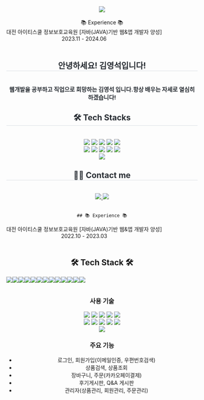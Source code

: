 <div align= "center">
    <img src="https://capsule-render.vercel.app/api?type=rounded&color=9cf7e8&height=120&text=Welcome%20To%20My%20GitHub&animation=&fontColor=000000&fontSize=50" />
    </div>
     <div align= "center"> 
    <br>
    📚 Experience 📚
 <div style="display:flex; flex-direction:row;">
대전 아이티스쿨 정보보호교육원 [자바(JAVA)기반 웹&앱 개발자 양성]<br>
  2023.11 - 2024.06
 </div>
 <br>
    <div align= "center"> 
    <h2 style="border-bottom: 1px solid #d8dee4; color: #282d33;"> 안녕하세요! 김영석입니다! </h2>  
    <div style="font-weight: 700; font-size: 15px; text-align: center; color: #282d33;"> <br>웹개발을 공부하고 직업으로 희망하는 김영석 입니다.</li>항상 배우는 자세로 열심히 하겠습니다! </div> 
    </div>
    <div align= "center">
    <h2 style="border-bottom: 1px solid #d8dee4; color: #282d33;"> 🛠️ Tech Stacks </h2> <br> 
    <div style="margin: 0 auto; text-align: center;" align= "center"> <img src="https://img.shields.io/badge/Amazon AWS-232F3E?style=for-the-badge&logo=Amazon AWS&logoColor=white">
          <img src="https://img.shields.io/badge/Github-181717?style=for-the-badge&logo=Github&logoColor=white">
          <img src="https://img.shields.io/badge/Java-007396?style=for-the-badge&logo=Java&logoColor=white">
          <img src="https://img.shields.io/badge/jQuery-0769AD?style=for-the-badge&logo=jQuery&logoColor=white">
          <img src="https://img.shields.io/badge/Javascript-F7DF1E?style=for-the-badge&logo=Javascript&logoColor=white">
          <br/><img src="https://img.shields.io/badge/MySQL-4479A1?style=for-the-badge&logo=MySQL&logoColor=white">
          <img src="https://img.shields.io/badge/Notion-000000?style=for-the-badge&logo=Notion&logoColor=white">
          <img src="https://img.shields.io/badge/Oracle-F80000?style=for-the-badge&logo=Oracle&logoColor=white">
          <img src="https://img.shields.io/badge/Python-3776AB?style=for-the-badge&logo=Python&logoColor=white">
          <img src="https://img.shields.io/badge/Spring-6DB33F?style=for-the-badge&logo=Spring&logoColor=white">
          <br/><img src="https://img.shields.io/badge/Spring Boot-6DB33F?style=for-the-badge&logo=Spring Boot&logoColor=white">
          </div>
    </div>
    <div align= "center">
    <h2 style="border-bottom: 1px solid #d8dee4; color: #282d33;"> 🧑‍💻 Contact me </h2> <br> 
    <div align= "center"> <a href=https://www.notion.so/92ef99ea460b41c9ae4b064782221dc7?pvs=4> <img src="https://img.shields.io/badge/Notion-000000?style=for-the-badge&logo=Notion&logoColor=white&link=https://feline-sailboat-dab.notion.site/b0d3f976e48a4916b8ce7e5c7c7ca266?pvs=4"> </a>
         <a href=mailto:zaxscd122@gmail.com> <img src="https://img.shields.io/badge/Gmail-EA4335?style=for-the-badge&logo=Gmail&logoColor=white&link=mailto:zaxscd122@gmail.com"> </a>
          </div>  <br> 
    <div align= "center">  </div> 
    </div>







    ## 📚 Experience 📚
 <div style="display:flex; flex-direction:row;">
대전 아이티스쿨 정보보호교육원 [자바(JAVA)기반 웹&앱 개발자 양성]<br>
  2022.10 - 2023.03
 </div>
 <br>
  
## 🛠 Tech Stack 🛠
<div style="display:flex; flex-direction:row;">
  
<img src="https://img.shields.io/badge/JAVA-007396?style=flat-square&logo=java&logoColor=white">
<img src="https://img.shields.io/badge/Spring-6DB33F?style=flat-square&logo=Spring&logoColor=white">
<img src="https://img.shields.io/badge/JSP-007396?style=for-flat-square&logo=java&logoColor=white"/>
<img src="https://img.shields.io/badge/jquery-0769AD?style=flat-square&logo=jquery&logoColor=white">
<img src="https://img.shields.io/badge/MyBatis-007396?style=flat-square&logo=java&logoColor=white"/>
<br>

<img src="https://img.shields.io/badge/html5-E34F26?style=flat-square&logo=html5&logoColor=white">
<img src="https://img.shields.io/badge/css3-1572B6?style=flat-square&logocss3&logoColor=white">
<img src="https://img.shields.io/badge/javascript-F7DF1E?style=flat-square&logo=javascript&logoColor=black">
<img src="https://img.shields.io/badge/bootstrap-7952B3?style=flat-square&logo=bootstrap&logoColor=white">
<img src="https://img.shields.io/badge/Tiles-F7DF1E?style=flat-square&logo=Tiles&logoColor=black">
<br>

<img src="https://img.shields.io/badge/oracle-F80000?style=flat-square&logo=oracle&logoColor=white">
<img src="https://img.shields.io/badge/MySQL-4479A1?style=flat-square&logo=MySQL&logoColor=white">
<img src="https://img.shields.io/badge/apache tomcat-F8DC75?style=flat-square&logo=apachetomcat&logoColor=white">
</p>
<br>
</div>

 ### 사용 기술
<img src="https://img.shields.io/badge/JAVA-007396?style=flat-square&logo=java&logoColor=white">
<img src="https://img.shields.io/badge/Spring-6DB33F?style=flat-square&logo=Spring&logoColor=white">
<img src="https://img.shields.io/badge/JSP-007396?style=for-flat-square&logo=java&logoColor=white"/>
<img src="https://img.shields.io/badge/jquery-0769AD?style=flat-square&logo=jquery&logoColor=white">
<img src="https://img.shields.io/badge/MyBatis-007396?style=flat-square&logo=java&logoColor=white"/>
<br>

<img src="https://img.shields.io/badge/html5-E34F26?style=flat-square&logo=html5&logoColor=white">
<img src="https://img.shields.io/badge/css3-1572B6?style=flat-square&logocss3&logoColor=white">
<img src="https://img.shields.io/badge/javascript-F7DF1E?style=flat-square&logo=javascript&logoColor=black">
<img src="https://img.shields.io/badge/bootstrap-7952B3?style=flat-square&logo=bootstrap&logoColor=white">
<img src="https://img.shields.io/badge/Tiles-F7DF1E?style=flat-square&logo=Tiles&logoColor=black">
<br>

<img src="https://img.shields.io/badge/oracle-F80000?style=flat-square&logo=oracle&logoColor=white">
</p>
   
  
  ### 주요 기능
- 로그인, 회원가입(이메일인증, 우편번호검색)
- 상품검색, 상품조회
- 장바구니, 주문(카카오페이결제)
- 후기게시판, Q&A 게시판
- 관리자(상품관리, 회원관리, 주문관리)
 
 </div>
   </div>

